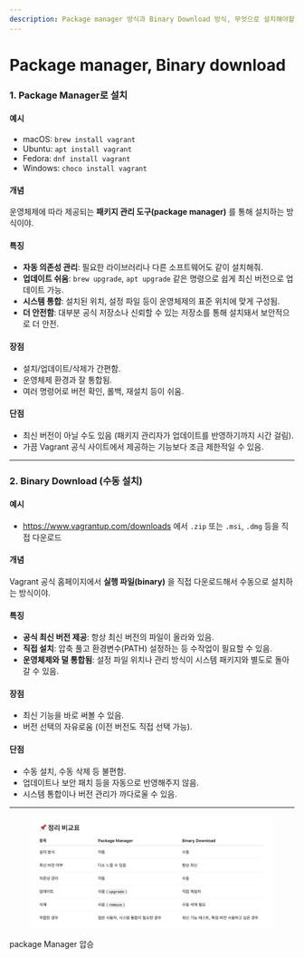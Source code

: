 ```yaml
---
description: Package manager 방식과 Binary Download 방식, 무엇으로 설치해야할까?
---
```


# Package manager, Binary download

### 1. Package Manager로 설치

#### 예시

* macOS: `brew install vagrant`
* Ubuntu: `apt install vagrant`
* Fedora: `dnf install vagrant`
* Windows: `choco install vagrant`

#### 개념

운영체제에 따라 제공되는 **패키지 관리 도구(package manager)** 를 통해 설치하는 방식이야.

#### 특징

* **자동 의존성 관리**: 필요한 라이브러리나 다른 소프트웨어도 같이 설치해줘.
* **업데이트 쉬움**: `brew upgrade`, `apt upgrade` 같은 명령으로 쉽게 최신 버전으로 업데이트 가능.
* **시스템 통합**: 설치된 위치, 설정 파일 등이 운영체제의 표준 위치에 맞게 구성됨.
* **더 안전함**: 대부분 공식 저장소나 신뢰할 수 있는 저장소를 통해 설치돼서 보안적으로 더 안전.

#### 장점

* 설치/업데이트/삭제가 간편함.
* 운영체제 환경과 잘 통합됨.
* 여러 명령어로 버전 확인, 롤백, 재설치 등이 쉬움.

#### 단점

* 최신 버전이 아닐 수도 있음 (패키지 관리자가 업데이트를 반영하기까지 시간 걸림).
* 가끔 Vagrant 공식 사이트에서 제공하는 기능보다 조금 제한적일 수 있음.

***

### 2. Binary Download (수동 설치)

#### 예시

* https://www.vagrantup.com/downloads 에서 `.zip` 또는 `.msi`, `.dmg` 등을 직접 다운로드

#### 개념

Vagrant 공식 홈페이지에서 **실행 파일(binary)** 을 직접 다운로드해서 수동으로 설치하는 방식이야.

#### 특징

* **공식 최신 버전 제공**: 항상 최신 버전의 파일이 올라와 있음.
* **직접 설치**: 압축 풀고 환경변수(PATH) 설정하는 등 수작업이 필요할 수 있음.
* **운영체제와 덜 통합됨**: 설정 파일 위치나 관리 방식이 시스템 패키지와 별도로 돌아갈 수 있음.

#### 장점

* 최신 기능을 바로 써볼 수 있음.
* 버전 선택의 자유로움 (이전 버전도 직접 선택 가능).

#### 단점

* 수동 설치, 수동 삭제 등 불편함.
* 업데이트나 보안 패치 등을 자동으로 반영해주지 않음.
* 시스템 통합이나 버전 관리가 까다로울 수 있음.



***

<figure><img src="../../.gitbook/assets/image.png" alt=""><figcaption></figcaption></figure>

package Manager 압승
